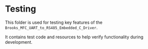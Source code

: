 # Testing

This folder is used for testing key features of the `Brooks_MFC_UART_to_RS485_Embedded_C_Driver`.

It contains test code and resources to help verify functionality during development.
